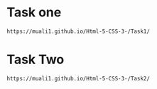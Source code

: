 # Task one
```url
https://muali1.github.io/Html-5-CSS-3-/Task1/
```

# Task Two
```url
https://muali1.github.io/Html-5-CSS-3-/Task2/
```
